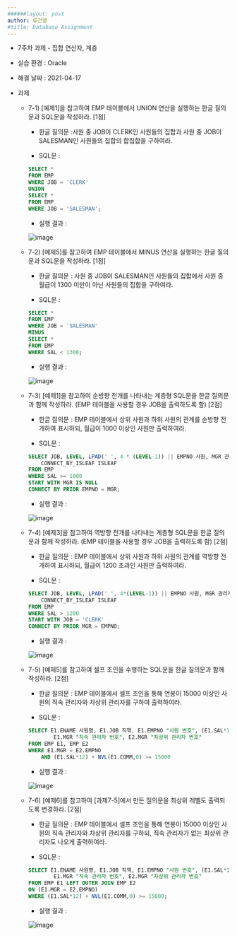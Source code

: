 ```yaml
---
######layout: post
author: 류건열
#title: Database_Assignment
---
```



- 7주차 과제 - 집합 연산자, 계층
- 실습 환경 : Oracle
- 해결 날짜 : 2021-04-17

- 과제
    - 7-1) [예제1]을 참고하여 EMP 테이블에서 UNION 연산을 실행하는 한글 질의문과 SQL문을 작성하라. [1점]
        
        - 한글 질의문 :사원 중 JOB이 CLERK인 사원들의 집합과 사원 중 JOB이 SALESMAN인 사원들의 집합의 합집합을 구하여라.

        - SQL문 :     

        ```sql
        SELECT *
        FROM EMP
        WHERE JOB = 'CLERK'
        UNION 
        SELECT *
        FROM EMP
        WHERE JOB = 'SALESMAN';
        ```

        - 실행 결과 : 

        ![image](https://user-images.githubusercontent.com/34560965/115107103-c3e54400-9fa3-11eb-80a2-b0e152362c38.png)

    - 7-2) [예제5]를 참고하여 EMP 테이블에서 MINUS 연산을 실행하는 한글 질의문과 SQL문을 작성하라. [1점]

        - 한글 질의문 : 사원 중 JOB이 SALESMAN인 사원들의 집합에서 사원 중 월급이 1300 미만이 아닌 사원들의 집합을 구하여라.

        - SQL문 : 

        ```sql
        SELECT *
        FROM EMP
        WHERE JOB = 'SALESMAN'
        MINUS
        SELECT *
        FROM EMP
        WHERE SAL < 1300;
        ```

        - 실행 결과 : 

        ![image](https://user-images.githubusercontent.com/34560965/115107113-d790aa80-9fa3-11eb-8220-8d79eb27917f.png)

    - 7-3) [예제1]을 참고하여 순방향 전개를 나타내는 계층형 SQL문을 한글 질의문과 함께 작성하라. (EMP 테이블을 사용할 경우 JOB을 출력하도록 함) [2점]

        - 한글 질의문 : EMP 테이블에서 상위 사원과 하위 사원의 관계를 순방향 전개하여 표시하되, 월급이 1000 이상인 사원만 출력하여라.

        - SQL문 : 

        ```sql
        SELECT JOB, LEVEL, LPAD(' ', 4 * (LEVEL-1)) || EMPNO 사원, MGR 관리자, SAL 월급,
            CONNECT_BY_ISLEAF ISLEAF
        FROM EMP
        WHERE SAL >= 1000
        START WITH MGR IS NULL
        CONNECT BY PRIOR EMPNO = MGR;
        ```

        - 실행 결과 : 

        ![image](https://user-images.githubusercontent.com/34560965/115107135-ebd4a780-9fa3-11eb-8a67-50e7f65d94fd.png)

    - 7-4) [예제3]을 참고하여 역방향 전개를 나타내는 계층형 SQL문을 한글 질의문과 함께 작성하라. (EMP 테이블을 사용할 경우 JOB을 출력하도록 함) [2점]

        - 한글 질의문 : EMP 테이블에서 상위 사원과 하위 사원의 관계를 역방향 전개하여 표시하되, 월급이 1200 초과인 사원만 출력하여라.

        - SQL문 : 

        ```sql
        SELECT JOB, LEVEL, LPAD(' ', 4*(LEVEL-1)) || EMPNO 사원, MGR 관리자,
            CONNECT_BY_ISLEAF ISLEAF
        FROM EMP
        WHERE SAL > 1200
        START WITH JOB = 'CLERK'
        CONNECT BY PRIOR MGR = EMPNO;
        ```

        - 실행 결과 : 

        ![image](https://user-images.githubusercontent.com/34560965/115107150-03139500-9fa4-11eb-8d75-b9f807fc01fc.png)

    - 7-5) [예제5]를 참고하여 셀프 조인을 수행하는 SQL문을 한글 질의문과 함께 작성하라. [2점]

        - 한글 질의문 : EMP 테이블에서 셀프 조인을 통해 연봉이 15000 이상인 사원의 직속 관리자와 차상위 관리자를 구하여 출력하여라.

        - SQL문 : 

        ```sql
        SELECT E1.ENAME 사원명, E1.JOB 직책, E1.EMPNO "사원 번호", (E1.SAL*12) + NVL(E1.COMM,0) 연봉,
                E1.MGR "직속 관리자 번호", E2.MGR "차상위 관리자 번호"
        FROM EMP E1, EMP E2
        WHERE E1.MGR = E2.EMPNO
            AND (E1.SAL*12) + NVL(E1.COMM,0) >= 15000
        ```

        - 실행 결과 : 

        ![image](https://user-images.githubusercontent.com/34560965/115107164-1e7ea000-9fa4-11eb-8944-3610dc00cbab.png)

    - 7-6) [예제6]를 참고하여 [과제7-5]에서 만든 질의문을 최상위 레벨도 출력되도록 변경하라. [2점]

        - 한글 질의문 : EMP 테이블에서 셀프 조인을 통해 연봉이 15000 이상인 사원의 직속 관리자와 차상위 관리자를 구하되, 직속 관리자가 없는 최상위 관리자도 나오게 출력하여라.

        - SQL문 : 

        ```sql
        SELECT E1.ENAME 사원명, E1.JOB 직책, E1.EMPNO "사원 번호", (E1.SAL*12) + NVL(E1.COMM,0) 연봉,
                E1.MGR "직속 관리자 번호", E2.MGR "차상위 관리자 번호"
        FROM EMP E1 LEFT OUTER JOIN EMP E2
        ON (E1.MGR = E2.EMPNO)
        WHERE (E1.SAL*12) + NVL(E1.COMM,0) >= 15000;
        ```

        - 실행 결과 : 

        ![image](https://user-images.githubusercontent.com/34560965/115107182-40782280-9fa4-11eb-9a18-1f76a570b35f.png)
